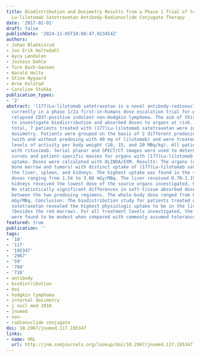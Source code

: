 ```yaml
---
title: Biodistribution and Dosimetry Results from a Phase 1 Trial of textsuperscript177
  Lu-lilotomab Satetraxetan Antibody-Radionuclide Conjugate Therapy
date: '2017-01-01'
draft: false
publishDate: '2024-11-05T10:08:47.923454Z'
authors:
- Johan Blakkisrud
- Jon Erik Holtedahl
- Ayca Løndalen
- Jostein Dahle
- Tore Bach-Gansmo
- Harald Holte
- Stine Nygaard
- Arne Kolstad
- Caroline Stokke
publication_types:
- '2'
abstract: '(177)Lu-lilotomab satetraxetan is a novel antibody-radionuclide conjugate
  currently in a phase 1/2a first-in-humans dose escalation trial for patients with
  relapsed CD37-positive indolent non-Hodgkin lymphoma. The aim of this study was
  to investigate biodistribution and absorbed doses to organs at risk. Methods: In
  total, 7 patients treated with (177)Lu-lilotomab satetraxetan were included for
  dosimetry. Patients were grouped on the basis of 2 different predosing regimens
  (with and without predosing with 40 mg of lilotomab) and were treated with different
  levels of activity per body weight (10, 15, and 20 MBq/kg). All patients were pretreated
  with rituximab. Serial planar and SPECT/CT images were used to determine time-activity
  curves and patient-specific masses for organs with (177)Lu-lilotomab satetraxetan
  uptake. Doses were calculated with OLINDA/EXM. Results: The organs (other than red
  bone marrow and tumors) with distinct uptake of (177)Lu-lilotomab satetraxetan were
  the liver, spleen, and kidneys. The highest uptake was found in the spleen, with
  doses ranging from 1.54 to 3.60 mGy/MBq. The liver received 0.70-1.15 mGy/MBq. The
  kidneys received the lowest dose of the source organs investigated, 0.16-0.79 mGy/MBq.
  No statistically significant differences in soft-tissue absorbed doses were found
  between the two predosing regimens. The whole-body dose ranged from 0.08 to 0.17
  mGy/MBq. Conclusion: The biodistribution study for patients treated with (177)Lu-lilotomab
  satetraxetan revealed the highest physiologic uptake to be in the liver and spleen
  (besides the red marrow). For all treatment levels investigated, the absorbed doses
  were found to be modest when compared with commonly assumed tolerance limits.'
featured: true
publication: ''
tags:
- '10'
- '117'
- '195347'
- '2967'
- '59'
- '704'
- '710'
- antibody
- biodistribution
- doi
- hodgkin lymphoma
- internal dosimetry
- j nucl med 2018
- jnumed
- non-
- radionuclide conjugate
doi: 10.2967/jnumed.117.195347
links:
- name: URL
  url: http://jnm.snmjournals.org/lookup/doi/10.2967/jnumed.117.195347
---
```



